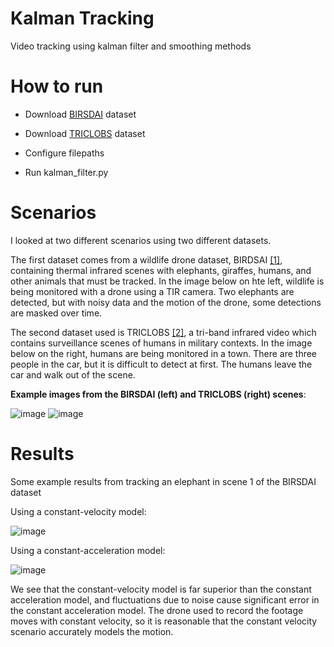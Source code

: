 # Kalman Tracking
Video tracking using kalman filter and smoothing methods

# How to run

* Download [BIRSDAI](https://sites.google.com/view/elizabethbondi/dataset) dataset
* Download [TRICLOBS](https://figshare.com/articles/dataset/The_TRICLOBS_Dynamic_Multiband_Image_Dataset/3206887) dataset 

* Configure filepaths
* Run kalman_filter.py

# Scenarios
I looked at two different scenarios using two different datasets. 

The first dataset comes from a wildlife drone dataset, BIRDSAI [[1]](https://sites.google.com/view/elizabethbondi/dataset), containing thermal infrared scenes with elephants, giraffes, humans, and other animals that must be tracked. In the image below on hte left, wildlife is being monitored with a drone using a TIR camera. Two elephants are detected, but with noisy data and the motion of the drone, some detections are masked over time. 

The second dataset used is TRICLOBS [[2]](https://figshare.com/articles/dataset/The_TRICLOBS_Dynamic_Multiband_Image_Dataset/3206887), a tri-band infrared video which contains surveillance scenes of humans in military contexts. In the image below on the right, humans are being monitored in a town. There are three people in the car, but it is difficult to detect at first. The humans leave the car and walk out of the scene.

**Example images from the BIRSDAI (left) and TRICLOBS (right) scenes**:


![image](https://github.com/bradleeharr/MultiBandIRTracking/assets/56418392/18560f3f-ac92-4a85-a0fc-18ef5c30dd39)
![image](https://github.com/bradleeharr/MultiBandIRTracking/assets/56418392/1959ce23-2f55-4bb9-a027-724e6701a53d)

# Results

Some example results from tracking an elephant in scene 1 of the BIRSDAI dataset

Using a constant-velocity model:

![image](https://github.com/bradleeharr/MultiBandIRTracking/assets/56418392/a2ae3367-0f2f-4b62-ac76-2817901bb3ee)

Using a constant-acceleration model:

![image](https://github.com/bradleeharr/MultiBandIRTracking/assets/56418392/5f83389b-5261-4754-b373-377a29256a43)

We see that the constant-velocity model is far superior than the constant acceleration model, and fluctuations due to noise cause significant error in the constant acceleration model. 
The drone used to record the footage moves with constant velocity, so it is reasonable that the constant velocity scenario accurately models the motion.


